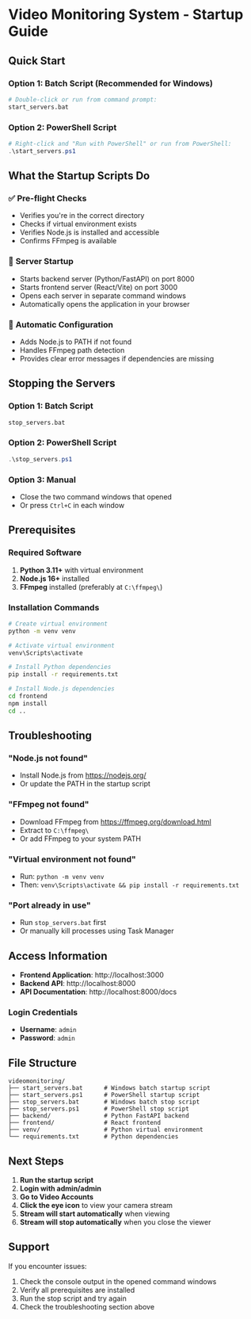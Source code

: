 # Video Monitoring System - Startup Guide

## Quick Start

### Option 1: Batch Script (Recommended for Windows)
```bash
# Double-click or run from command prompt:
start_servers.bat
```

### Option 2: PowerShell Script
```powershell
# Right-click and "Run with PowerShell" or run from PowerShell:
.\start_servers.ps1
```

## What the Startup Scripts Do

### ✅ **Pre-flight Checks**
- Verifies you're in the correct directory
- Checks if virtual environment exists
- Verifies Node.js is installed and accessible
- Confirms FFmpeg is available

### 🚀 **Server Startup**
- Starts backend server (Python/FastAPI) on port 8000
- Starts frontend server (React/Vite) on port 3000
- Opens each server in separate command windows
- Automatically opens the application in your browser

### 🔧 **Automatic Configuration**
- Adds Node.js to PATH if not found
- Handles FFmpeg path detection
- Provides clear error messages if dependencies are missing

## Stopping the Servers

### Option 1: Batch Script
```bash
stop_servers.bat
```

### Option 2: PowerShell Script
```powershell
.\stop_servers.ps1
```

### Option 3: Manual
- Close the two command windows that opened
- Or press `Ctrl+C` in each window

## Prerequisites

### Required Software
1. **Python 3.11+** with virtual environment
2. **Node.js 16+** installed
3. **FFmpeg** installed (preferably at `C:\ffmpeg\`)

### Installation Commands
```bash
# Create virtual environment
python -m venv venv

# Activate virtual environment
venv\Scripts\activate

# Install Python dependencies
pip install -r requirements.txt

# Install Node.js dependencies
cd frontend
npm install
cd ..
```

## Troubleshooting

### "Node.js not found"
- Install Node.js from https://nodejs.org/
- Or update the PATH in the startup script

### "FFmpeg not found"
- Download FFmpeg from https://ffmpeg.org/download.html
- Extract to `C:\ffmpeg\`
- Or add FFmpeg to your system PATH

### "Virtual environment not found"
- Run: `python -m venv venv`
- Then: `venv\Scripts\activate && pip install -r requirements.txt`

### "Port already in use"
- Run `stop_servers.bat` first
- Or manually kill processes using Task Manager

## Access Information

- **Frontend Application**: http://localhost:3000
- **Backend API**: http://localhost:8000
- **API Documentation**: http://localhost:8000/docs

### Login Credentials
- **Username**: `admin`
- **Password**: `admin`

## File Structure
```
videomonitoring/
├── start_servers.bat      # Windows batch startup script
├── start_servers.ps1      # PowerShell startup script
├── stop_servers.bat       # Windows batch stop script
├── stop_servers.ps1       # PowerShell stop script
├── backend/               # Python FastAPI backend
├── frontend/              # React frontend
├── venv/                  # Python virtual environment
└── requirements.txt       # Python dependencies
```

## Next Steps

1. **Run the startup script**
2. **Login with admin/admin**
3. **Go to Video Accounts**
4. **Click the eye icon** to view your camera stream
5. **Stream will start automatically** when viewing
6. **Stream will stop automatically** when you close the viewer

## Support

If you encounter issues:
1. Check the console output in the opened command windows
2. Verify all prerequisites are installed
3. Run the stop script and try again
4. Check the troubleshooting section above
